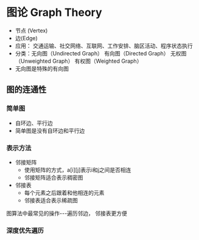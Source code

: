 # 图论 Graph Theory

- 节点 (Vertex)
- 边(Edge)
- 应用： 交通运输、社交网络、互联网、工作安排、脑区活动、程序状态执行
- 分类：无向图（Undirected Graph） 有向图（Directed Graph）
    无权图（Unweighted Graph） 有权图（Weighted Graph）
- 无向图是特殊的有向图


## 图的连通性

### **简单图**
- 自环边、平行边
- 简单图是没有自环边和平行边

### **表示方法**
- 邻接矩阵
  - 使用矩阵的方式，a[i][j]表示i和j之间是否相连
  - 邻接矩阵适合表示稠密图
- 邻接表
  - 每个元素之后跟着和他相连的元素
  - 邻接表适合表示稀疏图

图算法中最常见的操作---遍历邻边， 邻接表更方便


### **深度优先遍历**
